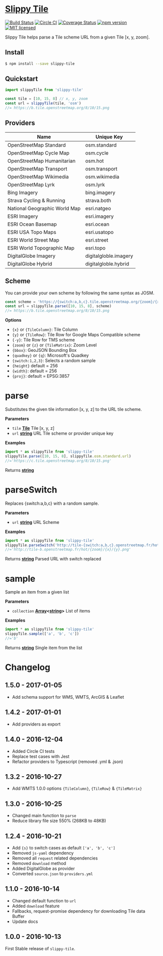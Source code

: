 # [Slippy Tile](https://www.npmjs.com/package/slippy-tile)

[![Build Status](https://travis-ci.org/DenisCarriere/slippy-tile.svg?branch=master)](https://travis-ci.org/DenisCarriere/slippy-tile)
[![Circle CI](https://circleci.com/gh/DenisCarriere/slippy-tile.svg?style=svg)](https://circleci.com/gh/DenisCarriere/slippy-tile)
[![Coverage Status](https://coveralls.io/repos/github/DenisCarriere/slippy-tile/badge.svg?branch=master)](https://coveralls.io/github/DenisCarriere/slippy-tile?branch=master)
[![npm version](https://badge.fury.io/js/slippy-tile.svg)](https://badge.fury.io/js/slippy-tile)
[![MIT licensed](https://img.shields.io/badge/license-MIT-blue.svg)](https://raw.githubusercontent.com/DenisCarriere/slippy-tile/master/LICENSE)

Slippy Tile helps parse a Tile scheme URL from a given Tile [x, y, zoom].

## Install

```bash
$ npm install --save slippy-tile
```

## Quickstart

```javascript
import slippyTile from 'slippy-tile'

const tile = [10, 15, 8] // x, y, zoom
const url = slippyTile(tile, 'osm')
//= https://b.tile.openstreetmap.org/8/10/15.png
```

## Providers

| Name                          | Unique Key          |
|-------------------------------|---------------------|
| OpenStreetMap Standard        | osm.standard
| OpenStreetMap Cycle Map       | osm.cycle
| OpenStreetMap Humanitarian    | osm.hot
| OpenStreetMap Transport       | osm.transport
| OpenStreetMap Wikimedia       | osm.wikimedia
| OpenStreetMap Lyrk            | osm.lyrk
| Bing Imagery                  | bing.imagery
| Strava Cycling & Running      | strava.both
| National Geographic World Map | esri.natgeo
| ESRI Imagery                  | esri.imagery
| ESRI Ocean Basemap            | esri.ocean
| ESRI USA Topo Maps            | esri.usatopo
| ESRI World Street Map         | esri.street
| ESRI World Topographic Map    | esri.topo
| DigitalGlobe Imagery          | digitalgloble.imagery
| DigitalGlobe Hybrid           | digitalgloble.hybrid


## Scheme

You can provide your own scheme by following the same syntax as JOSM.

```javascript
const scheme = 'https://{switch:a,b,c}.tile.openstreetmap.org/{zoom}/{x}/{y}.png'
const url = slippyTile.parse([10, 15, 8], scheme)
//= https://b.tile.openstreetmap.org/8/10/15.png
```

**Options**

- `{x}` or `{TileColumn}`: Tile Column
- `{y}` or `{TileRow}`: Tile Row for Google Maps Compatible scheme
- `{-y}`: Tile Row for TMS scheme
- `{zoom}` or `{z}` or `{TileMatrix}`: Zoom Level
- `{bbox}`: GeoJSON Bounding Box
- `{quadkey}` or `{q}`: Microsoft's Quadkey
- `{switch:1,2,3}`: Selects a random sample
- `{height}` default = 256
- `{width}`: default = 256
- `{proj}`: default = EPSG:3857
<!-- Generated by documentation.js. Update this documentation by updating the source code. -->

# parse

Substitutes the given tile information [x, y, z] to the URL tile scheme.

**Parameters**

-   `tile` **[Tile](https://en.wikipedia.org/wiki/Tiled_web_map)** Tile [x, y, z]
-   `url` **[string](https://developer.mozilla.org/en-US/docs/Web/JavaScript/Reference/Global_Objects/String)** URL Tile scheme or provider unique key

**Examples**

```javascript
import * as slippyTile from 'slippy-tile'
slippyTile.parse([10, 15, 8], slippyTile.osm.standard.url)
//='https://c.tile.openstreetmap.org/8/10/15.png'
```

Returns **[string](https://developer.mozilla.org/en-US/docs/Web/JavaScript/Reference/Global_Objects/String)** 

# parseSwitch

Replaces {switch:a,b,c} with a random sample.

**Parameters**

-   `url` **[string](https://developer.mozilla.org/en-US/docs/Web/JavaScript/Reference/Global_Objects/String)** URL Scheme

**Examples**

```javascript
import * as slippyTile from 'slippy-tile'
slippyTile.parseSwitch('http://tile-{switch:a,b,c}.openstreetmap.fr/hot/{zoom}/{x}/{y}.png')
//='http://tile-b.openstreetmap.fr/hot/{zoom}/{x}/{y}.png'
```

Returns **[string](https://developer.mozilla.org/en-US/docs/Web/JavaScript/Reference/Global_Objects/String)** Parsed URL with switch replaced

# sample

Sample an item from a given list

**Parameters**

-   `collection` **[Array](https://developer.mozilla.org/en-US/docs/Web/JavaScript/Reference/Global_Objects/Array)&lt;[string](https://developer.mozilla.org/en-US/docs/Web/JavaScript/Reference/Global_Objects/String)>** List of items

**Examples**

```javascript
import * as slippyTile from 'slippy-tile'
slippyTile.sample(['a', 'b', 'c'])
//='b'
```

Returns **[string](https://developer.mozilla.org/en-US/docs/Web/JavaScript/Reference/Global_Objects/String)** Single item from the list
# Changelog

## 1.5.0 - 2017-01-05

- Add schema support for WMS, WMTS, ArcGIS & Leaflet

## 1.4.2 - 2017-01-01

- Add providers as export

## 1.4.0 - 2016-12-04

- Added Circle CI tests
- Replace test cases with Jest
- Refactor providers to Typescript (removed .yml & .json)

## 1.3.2 - 2016-10-27

- Add WMTS 1.0.0 options `{TileColumn}`, `{TileRow}` & `{TileMatrix}`

## 1.3.0 - 2016-10-25

- Changed main function to `parse`
- Reduce library file size 550% (268KB to 48KB)

## 1.2.4 - 2016-10-21

- Add `{s}` to switch cases as default `['a', 'b', 'c']`
- Removed `js-yaml` dependency
- Removed all `request` related dependencies
- Removed `download` method
- Added DigitalGlobe as provider
- Converted `source.json` to `providers.yml`

## 1.1.0 - 2016-10-14

- Changed default function to `url`
- Added `download` feature
- Fallbacks, request-promise dependency for downloading Tile data Buffer
- Update docs

## 1.0.0 - 2016-10-13

First Stable release of `slippy-tile`.
